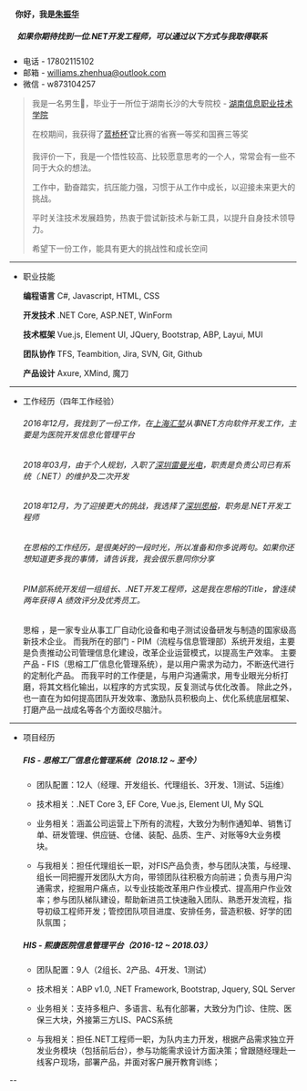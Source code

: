 #### &nbsp;&nbsp;&nbsp;你好，我是[朱振华](https://yypz.top)
##### &nbsp;&nbsp;&nbsp;&nbsp;如果你期待找到一位.NET开发工程师，可以通过以下方式与我取得联系
	
+ 电话 - 17802115102
+ 邮箱 - williams.zhenhua@outlook.com
+ 微信 - w873104257

> 我是一名男生🧑，毕业于一所位于湖南长沙的大专院校 - [湖南信息职业技术学院](https://www.hniu.cn/)
> 
> 在校期间，我获得了[蓝桥杯](https://dasai.lanqiao.cn/)🏆比赛的省赛一等奖和国赛三等奖
> 
> 我评价一下，我是一个悟性较高、比较愿意思考的一个人，常常会有一些不同于大众的想法。
> 
> 工作中，勤奋踏实，抗压能力强，习惯于从工作中成长，以迎接未来更大的挑战。
> 
> 平时关注技术发展趋势，热衷于尝试新技术与新工具，以提升自身技术领导力。
> 
> 希望下一份工作，能具有更大的挑战性和成长空间

------------------------------------------------------------------------------------------------------------------------------
- 职业技能

   **编程语言** C#, Javascript, HTML, CSS

  **开发技术** .NET Core, ASP.NET, WinForm 

  **技术框架** Vue.js, Element UI, JQuery, Bootstrap, ABP, Layui, MUI

  **团队协作** TFS, Teambition, Jira, SVN, Git, Github

  **产品设计** Axure, XMind, 魔刀

------------------------------------------------------------------------------------------------------------------------------
- 工作经历（四年工作经验）

  ###### 2016年12月，我找到了一份工作，在[上海汇堃](https://baike.baidu.com/item/%E4%B8%8A%E6%B5%B7%E6%B1%87%E5%A0%83%E4%BF%A1%E6%81%AF%E7%A7%91%E6%8A%80%E6%9C%89%E9%99%90%E5%85%AC%E5%8F%B8/51367415?fr=aladdin)从事NET方向软件开发工作，主要是为医院开发信息化管理平台
	
  ###### 2018年03月，由于个人规划，入职了[深圳雷曼光电](https://www.ledman.cn/)，职责是负责公司已有系统（.NET）的维护及二次开发
	
  ###### 2018年12月，为了迎接更大的挑战，我选择了[深圳思榕](http://www.strong-tc.com/)，职务是.NET开发工程师
	
  ###### 在思榕的工作经历，是很美好的一段时光，所以准备和你多说两句。如果你还想知道更多我的事情，请告诉我，我会很乐意同你分享
	
  ###### PIM部系统开发组一组组长、.NET开发工程师，这是我在思榕的Title，曾连续两年获得 A 绩效评分及优秀员工。

    思榕 ，是一家专业从事工厂自动化设备和电子测试设备研发与制造的国家级高新技术企业。
    而我所在的部门 - PIM（流程与信息管理部）系统开发组，主要是负责推动公司管理信息化建设，改革企业运营模式，以提高生产效率。
    主要产品 - FIS（思榕工厂信息化管理系统），是以用户需求为动力，不断迭代进行的定制化产品。
    而我平时的工作便是，与用户沟通需求，用专业眼光分析打磨，将其文档化输出，以程序的方式实现，反复测试与优化改善。
    除此之外，也一直在为如何提高团队开发效率、激励队员积极向上、优化系统底层框架、打磨产品一战成名等各个方面绞尽脑汁。

------------------------------------------------------------------------------------------------------------------------------
- 项目经历

  ##### FIS - 思榕工厂信息化管理系统（2018.12 ~ 至今）

    - 团队配置：12人（经理、开发组长、代理组长、3开发、1测试、5运维）

    - 技术相关：.NET Core 3, EF Core, Vue.js, Element UI, My SQL

    - 业务相关：涵盖公司运营上下所有的流程，大致分为制作通知单、销售订单、研发管理、供应链、仓储、装配、品质、生产、对账等9大业务模块。

    - 与我相关：担任代理组长一职，对FIS产品负责，参与团队决策，与经理、组长一同把握开发团队大方向，带领团队往积极方向前进；负责与用户沟通需求，挖掘用户痛点，以专业技能改革用户作业模式、提高用户作业效率；参与团队梯队建设，帮助新进员工快速融入团队、熟悉开发流程，指导初级工程师开发；管控团队项目进度、安排任务，营造积极、好学的团队氛围；
 
  ##### HIS - 熙康医院信息管理平台（2016-12 ~ 2018.03）
    - 团队配置：9人（2组长、2产品、4开发、1测试）

    - 技术相关：ABP v1.0, .NET Framework, Bootstrap, Jquery, SQL Server

    - 业务相关：支持多租户、多语言、私有化部署，大致分为门诊、住院、医保三大块，外接第三方LIS、PACS系统

    - 与我相关：担任.NET工程师一职，为队内主力开发，根据产品需求独立开发业务模块（包括前后台），参与功能需求设计方面决策；曾跟随经理赴一线客户现场，部署产品，并面对客户展开教育训练；
 


--
